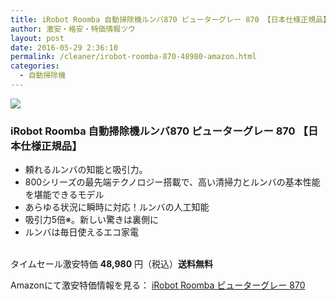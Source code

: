 ```yaml
---
title: iRobot Roomba 自動掃除機ルンバ870 ピューターグレー 870 【日本仕様正規品】 タイムセール特価48,980円！送料無料！
author: 激安・格安・特価情報ツウ
layout: post
date: 2016-05-29 2:36:10
permalink: /cleaner/irobot-roomba-870-48980-amazon.html
categories:
  - 自動掃除機
---
```


<div class="img-bg2 img_L">
<a  href="http://www.amazon.co.jp/gp/product/B00J5ZBVFY/ref=as_li_qf_sp_asin_il?ie=UTF8&camp=247&creative=1211&creativeASIN=B00J5ZBVFY&linkCode=as2&tag=tokkajohotsu-22"><img border="0" src="http://ws-fe.amazon-adsystem.com/widgets/q?_encoding=UTF8&ASIN=B00J5ZBVFY&Format=_SL160_&ID=AsinImage&MarketPlace=JP&ServiceVersion=20070822&WS=1&tag=tokkajohotsu-22" ></a><img src="http://ir-jp.amazon-adsystem.com/e/ir?t=tokkajohotsu-22&l=as2&o=9&a=B00J5ZBVFY" width="1" height="1" border="0" alt="" style="border:none !important; margin:0px !important;" />
</div>

### iRobot Roomba 自動掃除機ルンバ870 ピューターグレー 870 【日本仕様正規品】
<!--more-->

* 頼れるルンバの知能と吸引力。
* 800シリーズの最先端テクノロジー搭載で、高い清掃力とルンバの基本性能を堪能できるモデル
* あらゆる状況に瞬時に対応！ルンバの人工知能
* 吸引力5倍※。新しい驚きは裏側に
* ルンバは毎日使えるエコ家電

<br clear="all" />タイムセール激安特価 <span class="tokka-price"><strong>48,980</strong></span> 円（税込）**送料無料**

Amazonにて激安特価情報を見る： <span class="fs150p"><a href="http://www.amazon.co.jp/gp/product/B00J5ZBVFY/ref=as_li_qf_sp_asin_il?ie=UTF8&camp=247&creative=1211&creativeASIN=B00J5ZBVFY&linkCode=as2&tag=tokkajohotsu-22" target="_blank">iRobot Roomba ピューターグレー 870</a></span>
